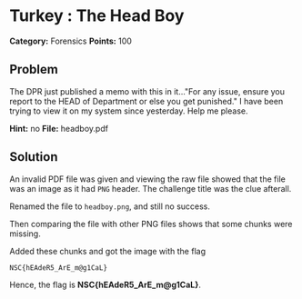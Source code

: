 # Turkey : The Head Boy
**Category:** Forensics
**Points:** 100


## Problem

The DPR just published a memo with this in it...\"For any issue, ensure you report to the HEAD of Department or else you get punished.\" I have been trying to view it on my system since yesterday. Help me please.

**Hint:** no
**File:** headboy.pdf


## Solution
An invalid PDF file was given and viewing the raw file showed that the file was an image as it had `PNG` header. The challenge title was the clue afterall.


Renamed the file to `headboy.png`, and still no success.

Then comparing the file with other PNG files shows that some chunks were missing.

Added these chunks and got the image with the flag
```
NSC{hEAdeR5_ArE_m@g1CaL}
```

Hence, the flag is **NSC{hEAdeR5_ArE_m@g1CaL}**.